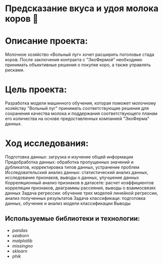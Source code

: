 # Предсказание вкуса и удоя молока коров 🥛
# Описание проекта: 
Молочное хозяйство «Вольный луг» хочет расширить поголовье стада коров. После заключения контракта с "ЭкоФермой" необходимо принимать объективные решения о покупке коро, а также управлять рисками.

# Цель проекта: 
Разработка модели машинного обучения, которая поможет молочному хозяйству "Вольный луг" принимать соответствующие решения для сохранения качества молока и поддержания соответствующего планам его количества на основе предоставленных компанией "ЭкоФерма" данных.

# Ход исследования:

Подготовка данных: загрузка и изучение общей информации
Предобработка данных: обработка пропущенных значений и дубликатов, корректировка типов данных, устранение проблем
Исследовательский анализ данных: статистический анализ данных, исследование признаков, выводы о данных, улучшение данных
Корреляционный анализ признаков в датасете: расчет коэффициентов корреляции признаков, диаграммы рассеяния, выводы о взаимосвязях данных
Задача регрессии: обучение трех моделей линейной регрессии, анализ полученных результатов
Задача классификаци: подготовка данных, обучение и анализ модели классификации
Выводы

## Используемые библиотеки и технологии:

- *pandas*
- *seaborn*
- *matplotlib*
- *missingno*
- *sklearn*
- *phik*
